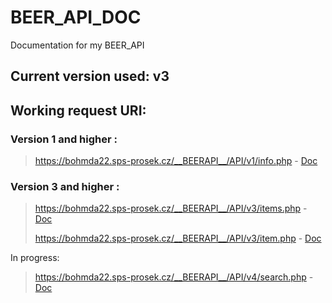 # BEER_API_DOC
Documentation for my BEER_API

## Current version used: <b>v3</b>

## Working request URI:


### Version 1 and higher :

> https://bohmda22.sps-prosek.cz/__BEERAPI__/API/v1/info.php  - [Doc](Info.md)

 ### Version 3 and higher : 

> https://bohmda22.sps-prosek.cz/__BEERAPI__/API/v3/items.php  - [Doc](Items.md)
> 
> https://bohmda22.sps-prosek.cz/__BEERAPI__/API/v3/item.php  - [Doc](Item.md)

In progress:

> https://bohmda22.sps-prosek.cz/__BEERAPI__/API/v4/search.php - [Doc](Search.md)
> 
